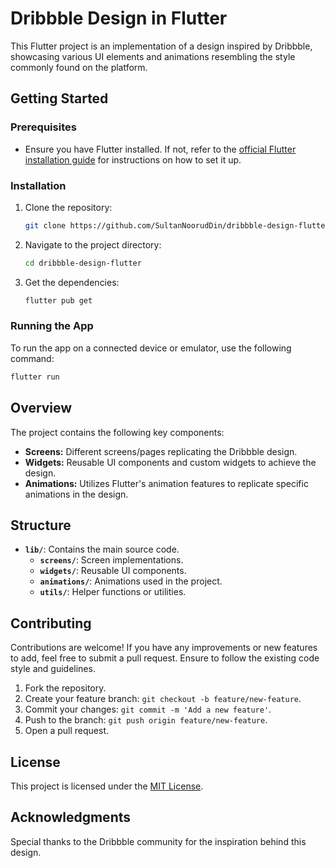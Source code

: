 
# Dribbble Design in Flutter

This Flutter project is an implementation of a design inspired by Dribbble, showcasing various UI elements and animations resembling the style commonly found on the platform.

## Getting Started

### Prerequisites

- Ensure you have Flutter installed. If not, refer to the [official Flutter installation guide](https://flutter.dev/docs/get-started/install) for instructions on how to set it up.

### Installation

1. Clone the repository:

    ```bash
    git clone https://github.com/SultanNoorudDin/dribbble-design-flutter.git
    ```

2. Navigate to the project directory:

    ```bash
    cd dribbble-design-flutter
    ```

3. Get the dependencies:

    ```bash
    flutter pub get
    ```

### Running the App

To run the app on a connected device or emulator, use the following command:

```bash
flutter run
```

## Overview

The project contains the following key components:

- **Screens:** Different screens/pages replicating the Dribbble design.
- **Widgets:** Reusable UI components and custom widgets to achieve the design.
- **Animations:** Utilizes Flutter's animation features to replicate specific animations in the design.

## Structure

- **`lib/`**: Contains the main source code.
  - **`screens/`**: Screen implementations.
  - **`widgets/`**: Reusable UI components.
  - **`animations/`**: Animations used in the project.
  - **`utils/`**: Helper functions or utilities.

## Contributing

Contributions are welcome! If you have any improvements or new features to add, feel free to submit a pull request. Ensure to follow the existing code style and guidelines.

1. Fork the repository.
2. Create your feature branch: `git checkout -b feature/new-feature`.
3. Commit your changes: `git commit -m 'Add a new feature'`.
4. Push to the branch: `git push origin feature/new-feature`.
5. Open a pull request.

## License

This project is licensed under the [MIT License](LICENSE).

## Acknowledgments

Special thanks to the Dribbble community for the inspiration behind this design.

